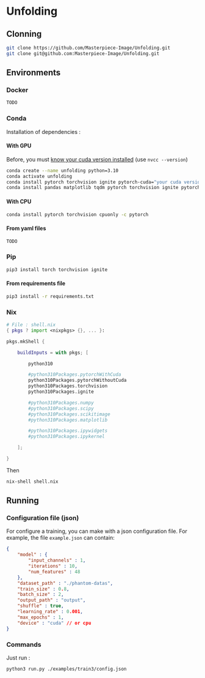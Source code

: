 # Unfolding

## __Clonning__
```bash
git clone https://github.com/Masterpiece-Image/Unfolding.git
git clone git@github.com:Masterpiece-Image/Unfolding.git
```

## __Environments__

### __Docker__

```bash
TODO
```

### __Conda__


Installation of dependencies :

#### __With GPU__

Before, you must [know your cuda version installed](https://arnon.dk/check-cuda-installed/) (use `nvcc --version`)
```bash
conda create --name unfolding python=3.10
conda activate unfolding
conda install pytorch torchvision ignite pytorch-cuda="your cuda version or latest" -c pytorch -c nvidia
conda install pandas matplotlib tqdm pytorch torchvision ignite pytorch-cuda=11.7 -c pytorch -c nvidia
```



#### __With CPU__

```bash
conda install pytorch torchvision cpuonly -c pytorch
```

#### __From yaml files__

```bash
TODO
```

### __Pip__

```bash
pip3 install torch torchvision ignite
```

#### __From requirements file__

```bash
pip3 install -r requirements.txt
```


### __Nix__


```nix
# File : shell.nix 
{ pkgs ? import <nixpkgs> {}, ... }:

pkgs.mkShell {

    buildInputs = with pkgs; [

        python310

        #python310Packages.pytorchWithCuda
        python310Packages.pytorchWithoutCuda
        python310Packages.torchvision
        python310Packages.ignite

        #python310Packages.numpy
        #python310Packages.scipy
        #python310Packages.scikitimage
        #python310Packages.matplotlib

        #python310Packages.ipywidgets
        #python310Packages.ipykernel

    ];

}
```
Then
```bash
nix-shell shell.nix
```


## __Running__

### __Configuration file (json)__

For configure a training, you can make with a json configuration file.
For example, the file `example.json` can contain:
```json
{
    "model" : {
        "input_channels" : 1,
        "iterations" : 10,
        "num_features" : 48
    },
    "dataset_path" : "./phantom-datas",
    "train_size" : 0.8,
    "batch_size" : 2,
    "output_path" : "output",
    "shuffle" : true,
    "learning_rate" : 0.001,
    "max_epochs" : 1,
    "device" : "cuda" // or cpu
}
```

### __Commands__

Just run :
```bash
python3 run.py ./examples/train3/config.json
```
